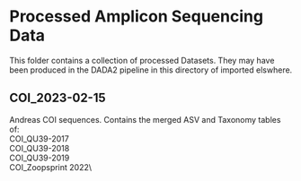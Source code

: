 # Processed Amplicon Sequencing Data

This folder contains a collection of processed Datasets. They may have been produced in the DADA2 pipeline in this directory of imported elswhere.

## COI_2023-02-15

Andreas COI sequences. Contains the merged ASV and Taxonomy tables of:\
COI_QU39-2017\
COI_QU39-2018\
COI_QU39-2019\
COI_Zoopsprint 2022\
